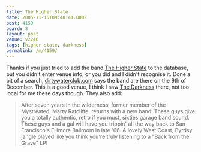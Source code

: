 ```yaml
---
title: The Higher State
date: 2005-11-15T09:48:41.000Z
post: 4159
board: 8
layout: post
venue: v2246
tags: [higher state, darkness]
permalink: /m/4159/
---
```

Thanks if you just tried to add the band <a href="/wiki/higher+state">The Higher State</a> to the database, but you didn't enter venue info, or you did and I didn't recognise it. Done a bit of a search, <a href="http://www.dirtywaterclub.com">dirtywaterclub.com</a> says the band are there on the 9th of December. This is a good venue, I think I saw <a href="/wiki/darkness">The Darkness</a> there, not too local for me these days though. They also add:
  
<blockquote>After seven years in the wilderness, former member of the Mystreated, Marty Ratcliffe, returns with a new band! These guys give you a totally authentic, retro if you must, sixties garage band sound. These guys and a gal will have you trippin' all the way back to San Francisco's Fillmore Ballroom in late '66. A lovely West Coast, Byrdsy jangle played like you think you're truly listening to a "Back from the Grave" LP!</blockquote>
